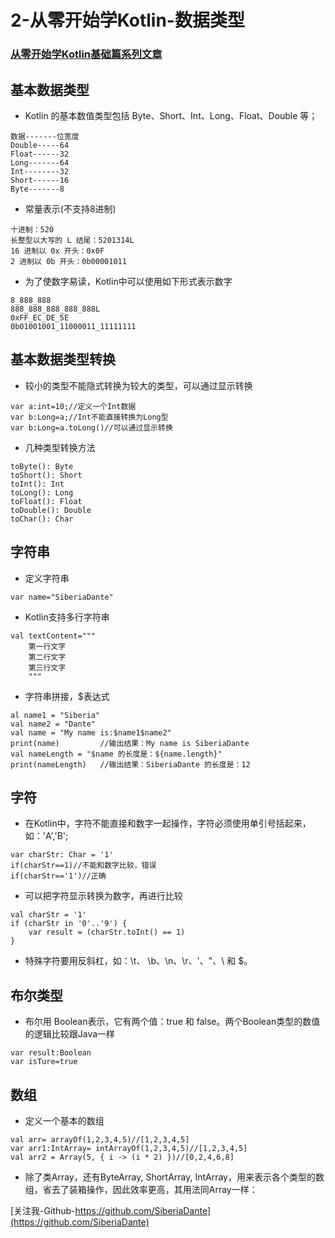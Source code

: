 # 2-从零开始学Kotlin-数据类型

### [从零开始学Kotlin基础篇系列文章](https://github.com/SiberiaDante/KotlinForAndroid)


## 基本数据类型
* Kotlin 的基本数值类型包括 Byte、Short、Int、Long、Float、Double 等；
```
数据-------位宽度
Double-----64
Float------32
Long-------64
Int--------32
Short------16
Byte-------8
```
* 常量表示(不支持8进制)
```
十进制：520
长整型以大写的 L 结尾：5201314L
16 进制以 0x 开头：0x0F
2 进制以 0b 开头：0b00001011
```
* 为了使数字易读，Kotlin中可以使用如下形式表示数字
```
8_888_888
888_888_888_888_888L
0xFF_EC_DE_5E
0b01001001_11000011_11111111
```
## 基本数据类型转换
* 较小的类型不能隐式转换为较大的类型，可以通过显示转换
```
var a:int=10;//定义一个Int数据
var b:Long=a;//Int不能直接转换为Long型
var b:Long=a.toLong()//可以通过显示转换
```
* 几种类型转换方法
```
toByte(): Byte
toShort(): Short
toInt(): Int
toLong(): Long
toFloat(): Float
toDouble(): Double
toChar(): Char
```
## 字符串
* 定义字符串
```
var name="SiberiaDante"
```
* Kotlin支持多行字符串
```
val textContent="""
    第一行文字
    第二行文字
    第三行文字
    """
```
* 字符串拼接，$表达式
```
al name1 = "Siberia"
val name2 = "Dante"
val name = "My name is:$name1$name2"
print(name)         //输出结果：My name is SiberiaDante
val nameLength = "$name 的长度是：${name.length}"
print(nameLength)   //输出结果：SiberiaDante 的长度是：12
```
## 字符
* 在Kotlin中，字符不能直接和数字一起操作，字符必须使用单引号括起来，如：'A','B';
```
var charStr: Char = '1'
if(charStr==1)//不能和数字比较，错误
if(charStr=='1')//正确
```
* 可以把字符显示转换为数字，再进行比较
```
val charStr = '1'
if (charStr in '0'..'9') {
    var result = (charStr.toInt() == 1)
}
```
* 特殊字符要用反斜杠，如：\t、 \b、\n、\r、\'、\"、\\ 和 \$。
## 布尔类型
* 布尔用 Boolean表示，它有两个值：true 和 false。两个Boolean类型的数值的逻辑比较跟Java一样
```
var result:Boolean
var isTure=true
```
## 数组
* 定义一个基本的数组
```
val arr= arrayOf(1,2,3,4,5)//[1,2,3,4,5]
var arr1:IntArray= intArrayOf(1,2,3,4,5)//[1,2,3,4,5]
val arr2 = Array(5, { i -> (i * 2) })//[0,2,4,6,8]
```
* 除了类Array，还有ByteArray, ShortArray, IntArray，用来表示各个类型的数组，省去了装箱操作，因此效率更高，其用法同Array一样：

[关注我-Github-https://github.com/SiberiaDante](https://github.com/SiberiaDante)